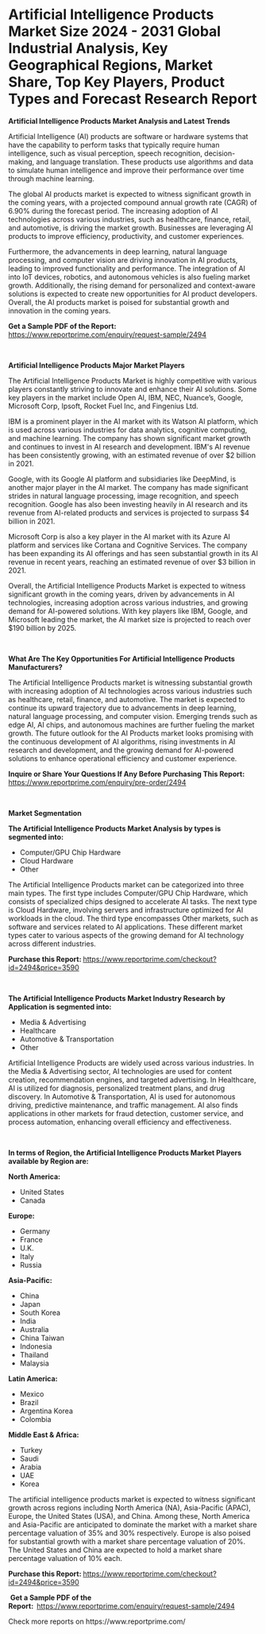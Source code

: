 <p><h1>Artificial Intelligence Products Market Size 2024 - 2031 Global Industrial Analysis, Key Geographical Regions, Market Share, Top Key Players, Product Types and Forecast Research Report</h1></p><p><strong>Artificial Intelligence Products Market Analysis and Latest Trends</strong></p>
<p><p>Artificial Intelligence (AI) products are software or hardware systems that have the capability to perform tasks that typically require human intelligence, such as visual perception, speech recognition, decision-making, and language translation. These products use algorithms and data to simulate human intelligence and improve their performance over time through machine learning.</p><p>The global AI products market is expected to witness significant growth in the coming years, with a projected compound annual growth rate (CAGR) of 6.90% during the forecast period. The increasing adoption of AI technologies across various industries, such as healthcare, finance, retail, and automotive, is driving the market growth. Businesses are leveraging AI products to improve efficiency, productivity, and customer experiences. </p><p>Furthermore, the advancements in deep learning, natural language processing, and computer vision are driving innovation in AI products, leading to improved functionality and performance. The integration of AI into IoT devices, robotics, and autonomous vehicles is also fueling market growth. Additionally, the rising demand for personalized and context-aware solutions is expected to create new opportunities for AI product developers. Overall, the AI products market is poised for substantial growth and innovation in the coming years.</p></p>
<p><strong>Get a Sample PDF of the Report:&nbsp;</strong> <a href="https://www.reportprime.com/enquiry/request-sample/2494">https://www.reportprime.com/enquiry/request-sample/2494</a></p>
<p>&nbsp;</p>
<p><strong>Artificial Intelligence Products Major Market Players</strong></p>
<p><p>The Artificial Intelligence Products Market is highly competitive with various players constantly striving to innovate and enhance their AI solutions. Some key players in the market include Open AI, IBM, NEC, Nuance’s, Google, Microsoft Corp, Ipsoft, Rocket Fuel Inc, and Fingenius Ltd.</p><p>IBM is a prominent player in the AI market with its Watson AI platform, which is used across various industries for data analytics, cognitive computing, and machine learning. The company has shown significant market growth and continues to invest in AI research and development. IBM's AI revenue has been consistently growing, with an estimated revenue of over $2 billion in 2021.</p><p>Google, with its Google AI platform and subsidiaries like DeepMind, is another major player in the AI market. The company has made significant strides in natural language processing, image recognition, and speech recognition. Google has also been investing heavily in AI research and its revenue from AI-related products and services is projected to surpass $4 billion in 2021.</p><p>Microsoft Corp is also a key player in the AI market with its Azure AI platform and services like Cortana and Cognitive Services. The company has been expanding its AI offerings and has seen substantial growth in its AI revenue in recent years, reaching an estimated revenue of over $3 billion in 2021.</p><p>Overall, the Artificial Intelligence Products Market is expected to witness significant growth in the coming years, driven by advancements in AI technologies, increasing adoption across various industries, and growing demand for AI-powered solutions. With key players like IBM, Google, and Microsoft leading the market, the AI market size is projected to reach over $190 billion by 2025.</p></p>
<p>&nbsp;</p>
<p><strong>What Are The Key Opportunities For Artificial Intelligence Products Manufacturers?</strong></p>
<p><p>The Artificial Intelligence Products market is witnessing substantial growth with increasing adoption of AI technologies across various industries such as healthcare, retail, finance, and automotive. The market is expected to continue its upward trajectory due to advancements in deep learning, natural language processing, and computer vision. Emerging trends such as edge AI, AI chips, and autonomous machines are further fueling the market growth. The future outlook for the AI Products market looks promising with the continuous development of AI algorithms, rising investments in AI research and development, and the growing demand for AI-powered solutions to enhance operational efficiency and customer experience.</p></p>
<p><strong>Inquire or Share Your Questions If Any Before Purchasing This Report:</strong> <a href="https://www.reportprime.com/enquiry/pre-order/2494">https://www.reportprime.com/enquiry/pre-order/2494</a></p>
<p>&nbsp;</p>
<p><strong>Market Segmentation</strong></p>
<p><strong>The Artificial Intelligence Products Market Analysis by types is segmented into:</strong></p>
<p><ul><li>Computer/GPU Chip Hardware</li><li>Cloud Hardware</li><li>Other</li></ul></p>
<p><p>The Artificial Intelligence Products market can be categorized into three main types. The first type includes Computer/GPU Chip Hardware, which consists of specialized chips designed to accelerate AI tasks. The next type is Cloud Hardware, involving servers and infrastructure optimized for AI workloads in the cloud. The third type encompasses Other markets, such as software and services related to AI applications. These different market types cater to various aspects of the growing demand for AI technology across different industries.</p></p>
<p><strong>Purchase this Report:&nbsp;</strong><a href="https://www.reportprime.com/checkout?id=2494&price=3590">https://www.reportprime.com/checkout?id=2494&price=3590</a></p>
<p>&nbsp;</p>
<p><strong>The Artificial Intelligence Products Market Industry Research by Application is segmented into:</strong></p>
<p><ul><li>Media & Advertising</li><li>Healthcare</li><li>Automotive & Transportation</li><li>Other</li></ul></p>
<p><p>Artificial Intelligence Products are widely used across various industries. In the Media & Advertising sector, AI technologies are used for content creation, recommendation engines, and targeted advertising. In Healthcare, AI is utilized for diagnosis, personalized treatment plans, and drug discovery. In Automotive & Transportation, AI is used for autonomous driving, predictive maintenance, and traffic management. AI also finds applications in other markets for fraud detection, customer service, and process automation, enhancing overall efficiency and effectiveness.</p></p>
<p>&nbsp;</p>
<p><strong>In terms of Region, the Artificial Intelligence Products Market Players available by Region are:</strong></p>
<p>
    <p> <strong> North America: </strong>
        <ul>
            <li>United States</li>
            <li>Canada</li>
        </ul>
        </p> 
    <p> <strong> Europe: </strong>
        <ul>
            <li>Germany</li>
            <li>France</li>
            <li>U.K.</li>
            <li>Italy</li>
            <li>Russia</li>
        </ul>
        </p> 
    <p> <strong> Asia-Pacific: </strong>
        <ul>
            <li>China</li>
            <li>Japan</li>
            <li>South Korea</li>
            <li>India</li>
            <li>Australia</li>
            <li>China Taiwan</li>
            <li>Indonesia</li>
            <li>Thailand</li>
            <li>Malaysia</li>
        </ul>
        </p> 
    <p> <strong> Latin America: </strong>
        <ul>
            <li>Mexico</li>
            <li>Brazil</li>
            <li>Argentina Korea</li>
            <li>Colombia</li>
        </ul>
        </p> 
    <p> <strong> Middle East & Africa: </strong>
        <ul>
            <li>Turkey</li>
            <li>Saudi</li>
            <li>Arabia</li>
            <li>UAE</li>
            <li>Korea</li>
        </ul>
    </p>
    </p>
<p><p>The artificial intelligence products market is expected to witness significant growth across regions including North America (NA), Asia-Pacific (APAC), Europe, the United States (USA), and China. Among these, North America and Asia-Pacific are anticipated to dominate the market with a market share percentage valuation of 35% and 30% respectively. Europe is also poised for substantial growth with a market share percentage valuation of 20%. The United States and China are expected to hold a market share percentage valuation of 10% each.</p></p>
<p><strong>Purchase this Report: </strong><a href="https://www.reportprime.com/checkout?id=2494&price=3590">https://www.reportprime.com/checkout?id=2494&price=3590</a></p>
<p>&nbsp;<strong>Get a Sample PDF of the Report:&nbsp;&nbsp;</strong><a href="https://www.reportprime.com/enquiry/request-sample/2494">https://www.reportprime.com/enquiry/request-sample/2494</a></p>
<p><strong></strong></p>
<p>Check more reports on https://www.reportprime.com/</p>